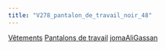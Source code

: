 ```yaml
---
title: "V278_pantalon_de_travail_noir_48"
---
```


[Vêtements](notes/equipements/L_Vetements.md) [Pantalons de travail](notes/equipements/vetements/V_PantalonsDeTravail.md) [jomaAliGassan](notes/utilisateurs/beneficiaires/jomaAliGassan.md)